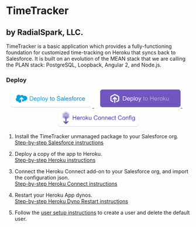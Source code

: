 # TimeTracker
## by RadialSpark, LLC.

TimeTracker is a basic application which provides a fully-functioning foundation for customized time-tracking on Heroku that syncs back to Salesforce. It is built on an evolution of the MEAN stack that we are calling the PLAN stack: PostgreSQL, Loopback, Angular 2, and Node.js.

### Deploy

<p align=center>
<a href="https://login.salesforce.com/packaging/installPackage.apexp?p0=04t41000001Xbyj" target="_blank">
<img src="./docs/images/dts_light.png" alt="Deploy to Salesforce" height="50px"/>
</a>
&nbsp;&nbsp;&nbsp;
<a href="https://heroku.com/deploy" target="_blank">
<img src="./docs/images/dth_light.png" alt="Deploy to Heroku" height="50px"/>
</a>
&nbsp;&nbsp;&nbsp;
<a href="https://cdn.rawgit.com/RadialSpark/timetracker/master/docs/download-heroku-connect.html">
<img src="./docs/images/hcc_light.png" alt="Download Heroku Connect Config" height="50px"https://cdn.rawgit.com/RadialSpark/timetracker-temp/master/heroku-connect-config.json/>
</a>
</p>

1. Install the TimeTracker unmanaged package to your Salesforce org.
<br />[Step-by-step Salesforce instructions](docs/setup.html#salesforce)

2. Deploy a copy of the app to Heroku.
<br />[Step-by-step Heroku instructions](docs/setup.html#heroku)

3. Connect the Heroku Connect add-on to your Salesforce org, and import the configuration json.
<br />[Step-by-step Heroku Connect instructions](docs/setup.html#heroku-connect)

4. Restart your Heroku App dynos.
<br />[Step-by-step Heroku Dyno Restart instructions](docs/setup.html#heroku-dyno-restart)

4. Follow the [user setup instructions](docs/setup.html#user-setup) to create a user and delete the default user.

